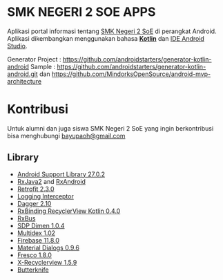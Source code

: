 # SMK NEGERI 2 SOE APPS
Aplikasi portal informasi tentang [SMK Negeri 2 SoE](http://smkn2soe.sch.id/newportal/html/index.php) di perangkat Android. Aplikasi dikembangkan menggunakan bahasa [**Kotlin**](https://kotlinlang.org/) dan [IDE Android Studio](https://developer.android.com/studio/index.html?hl=id).

Generator Project : https://github.com/androidstarters/generator-kotlin-android
Sample : https://github.com/androidstarters/generator-kotlin-android.git dan https://github.com/MindorksOpenSource/android-mvp-architecture

# Kontribusi
Untuk alumni dan juga siswa SMK Negeri 2 SoE yang ingin berkontribusi bisa menghubungi [bayupaoh@gmail.com]()

## Library
- [Android Support Library 27.0.2](https://developer.android.com/topic/libraries/support-library/index.html)
- [RxJava2](https://github.com/ReactiveX/RxJava) and [RxAndroid](https://github.com/ReactiveX/RxAndroid)
- [Retrofit 2.3.0](http://square.github.io/retrofit/)
- [Logging Interceptor](https://github.com/square/okhttp/tree/master/okhttp-logging-interceptor)
- [Dagger 2.10](http://google.github.io/dagger/)
- [RxBinding RecyclerView Kotlin 0.4.0](https://github.com/JakeWharton/butterknife)
- [RxBus](https://github.com/AndroidKnife/RxBus)
- [SDP Dimen 1.0.4](https://github.com/intuit/sdp)
- [Multidex 1.02](https://developer.android.com/studio/build/multidex.html)
- [Firebase 11.8.0](https://firebase.google.com/docs/android/setup)
- [Material Dialogs 0.9.6](https://github.com/afollestad/material-dialogs)
- [Fresco 1.8.0](https://github.com/facebook/fresco)
- [X-Recyclerview 1.5.9](https://github.com/XRecyclerView/XRecyclerView)
- [Butterknife](https://github.com/JakeWharton/butterknife)


